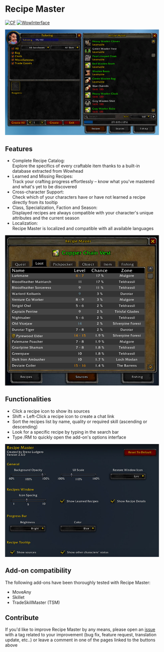 # Recipe Master
[![CF](https://img.shields.io/badge/Download-CurseForge-orange)](https://www.curseforge.com/wow/addons/recipe-master) [![WowInterface](https://img.shields.io/badge/Download-WoWInterface%20(Vanilla)-blue)](https://www.wowinterface.com/downloads/info26701-RecipeMasterVanilla.html)

![Recipes Window](/Images/Recipes_Window.png)

## Features
* Complete Recipe Catalog:\
  Explore the specifics of every craftable item thanks to a built-in database extracted from Wowhead
* Learned and Missing Recipes:\
  Track your crafting progress effortlessly – know what you've mastered and what's yet to be discovered
* Cross-character Support: \
  Check which of your characters have or have not learned a recipe directly from its tooltip
* Class, Specialization, Faction and Season:\
  Displayed recipes are always compatible with your character's unique attributes and the current season
* Localization:\
  Recipe Master is localized and compatible with all available languages

![Sources Window](/Images/Sources_Window_1.png)

## Functionalities
* Click a recipe icon to show its sources
* Shift + Left-Click a recipe icon to create a chat link
* Sort the recipes list by name, quality or required skill (ascending or descending)
* Look for a specific recipe by typing in the search bar
* Type /RM to quickly open the add-on's options interface

![Options Window](/Images/Options_Window.png)

## Add-on compatibility
The following add-ons have been thoroughly tested with Recipe Master:
* MoveAny
* Skillet
* TradeSkillMaster (TSM)

## Contribute
If you'd like to improve Recipe Master by any means, please open an [issue](https://github.com/BrenoLudgero/Recipe_Master/issues "Issues Tab") with a tag related to your improvement (bug fix, feature request, translation update, etc..) or leave a comment in one of the pages linked to the buttons above
